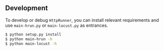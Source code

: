## Development

To develop or debug `HttpRunner`, you can install relevant requirements and use `main-hrun.py` or `main-locust.py` as entrances.

```bash
$ python setup.py install
$ python main-hrun -h
$ python main-locust -h
```
